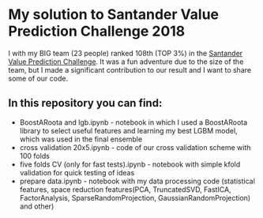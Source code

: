 # My solution to Santander Value Prediction Challenge 2018

I with my BIG team (23 people) ranked 108th (TOP 3%) in the [Santander Value Prediction Challenge](https://www.kaggle.com/c/santander-value-prediction-challenge). It was a fun adventure due to the size of the team, but I made a significant contribution to our result and I want to share some of our code.

## In this repository you can find:
* BoostARoota and lgb.ipynb - notebook in which I used a BoostARoota library to select useful features and learning my best LGBM model, which was used in the final ensemble
* cross validation 20x5.ipynb - code of our cross validation scheme with 100 folds
* five folds CV (only for fast tests).ipynb - notebook with simple kfold validation for quick testing of ideas
* prepare data.ipynb - notebook with my data processing code (statistical features, space reduction features(PCA, TruncatedSVD, FastICA, FactorAnalysis, SparseRandomProjection, GaussianRandomProjection) and other)
